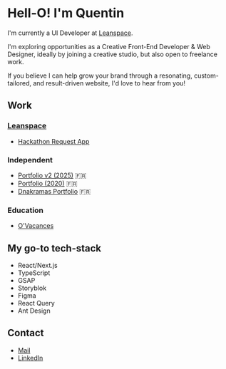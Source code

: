 # Hell-O! I'm Quentin

I'm currently a UI Developer at [Leanspace](https://leanspace.io/).

I'm exploring opportunities as a Creative Front-End Developer & Web Designer,  ideally by joining a creative studio, but also open to freelance work.

If you believe I can help grow your brand through a resonating, custom-tailored, and result-driven website, I'd love to hear from you!

## Work

### [Leanspace](https://leanspace.io/)

- [Hackathon Request App](https://master.d1hk84yeel2h27.amplifyapp.com/)

### Independent
- [Portfolio v2 (2025)](https://www.quentinbrohan.fr/) 🇫🇷
- [Portfolio (2020)](https://quentinbrohan-next-quentinbrohans-projects.vercel.app/) 🇫🇷
- [Dnakramas Portfolio](https://dnakramas.fr/) 🇫🇷

### Education

- [O'Vacances](https://www.behance.net/gallery/130270567/OVacances-Web-App-UIUX-Design-Development)

## My go-to tech-stack

- React/Next.js
- TypeScript
- GSAP
- Storyblok
- Figma
- React Query
- Ant Design

## Contact

- [Mail](mailto:brohan.quentin@gmail.com)
- [LinkedIn](https://linkedin.com/in/quentinbrohan)

